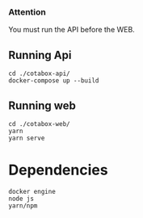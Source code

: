 ### Attention

You must run the API before the WEB.

## Running Api
```
cd ./cotabox-api/
docker-compose up --build
```
## Running web
```
cd ./cotabox-web/
yarn
yarn serve
```
# Dependencies
```
docker engine
node js
yarn/npm
```